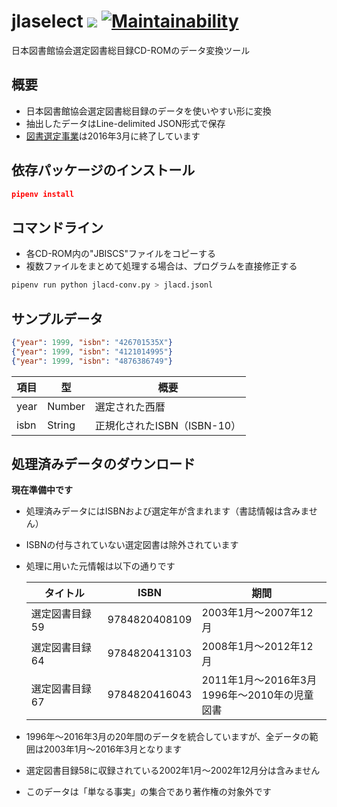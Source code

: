jlaselect [![](https://img.shields.io/badge/python-3.7+-blue.svg)](https://docs.python.org/3.7/) [![Maintainability](https://api.codeclimate.com/v1/badges/65ec5ac5f1152c705347/maintainability)](https://codeclimate.com/github/CALIL/jlaselect/maintainability)
=============================================================
日本図書館協会選定図書総目録CD-ROMのデータ変換ツール

概要
-----
- 日本図書館協会選定図書総目録のデータを使いやすい形に変換
- 抽出したデータはLine-delimited JSON形式で保存
- [図書選定事業](http://www.jla.or.jp/activities/sentei/tabid/207/Default.aspx)は2016年3月に終了しています

依存パッケージのインストール
----
```json
pipenv install
```

コマンドライン
----

- 各CD-ROM内の"JBISCS"ファイルをコピーする
- 複数ファイルをまとめて処理する場合は、プログラムを直接修正する

```bash
pipenv run python jlacd-conv.py > jlacd.jsonl
```

サンプルデータ
----
```json
{"year": 1999, "isbn": "426701535X"}
{"year": 1999, "isbn": "4121014995"}
{"year": 1999, "isbn": "4876386749"}
```

| 項目 | 型 | 概要 |
| ---- | ---- | ---- | 
| year | Number | 選定された西暦 |
| isbn | String | 正規化されたISBN（ISBN-10） |


処理済みデータのダウンロード
----

**現在準備中です**

- 処理済みデータにはISBNおよび選定年が含まれます（書誌情報は含みません）
- ISBNの付与されていない選定図書は除外されています
- 処理に用いた元情報は以下の通りです

  | タイトル       | ISBN          | 期間                                          |
  |----------------|---------------|-----------------------------------------------|
  | 選定図書目録59 | 9784820408109 | 2003年1月～2007年12月                         |
  | 選定図書目録64 | 9784820413103 | 2008年1月～2012年12月                         |
  | 選定図書目録67 | 9784820416043 | 2011年1月～2016年3月<br>1996年～2010年の児童図書 |

- 1996年～2016年3月の20年間のデータを統合していますが、全データの範囲は2003年1月～2016年3月となります
- 選定図書目録58に収録されている2002年1月～2002年12月分は含みません
- このデータは「単なる事実」の集合であり著作権の対象外です
